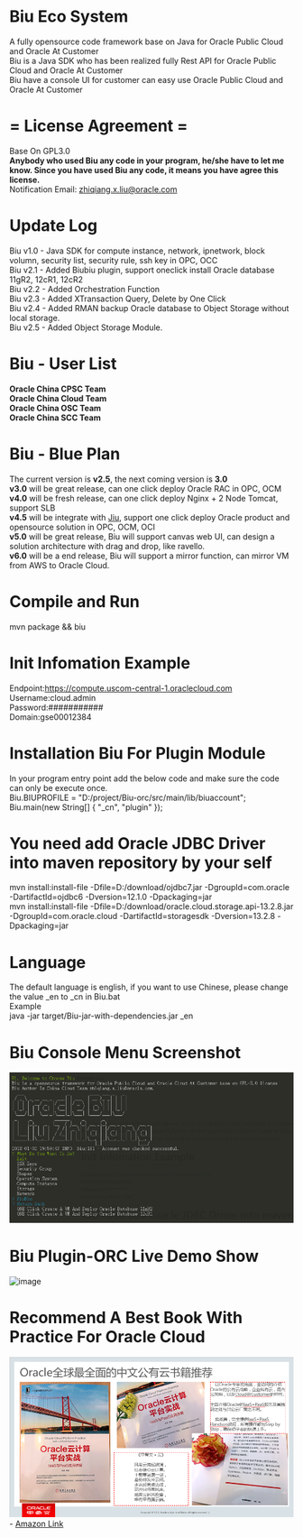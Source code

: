 # Biu Eco System

A fully opensource code framework base on Java for Oracle Public Cloud and Oracle At Customer<br />
Biu is a Java SDK who has been realized fully Rest API for Oracle Public Cloud and Oracle At Customer<br />
Biu have a console UI for customer can easy use Oracle Public Cloud and Oracle At Customer

# = License Agreement =
Base On GPL3.0<br/>
**Anybody who used Biu any code in your program, he/she have to let me know. Since you have used Biu any code, it means you have agree this license.**<br/>
Notification Email: zhiqiang.x.liu@oracle.com

# Update Log
Biu v1.0 - Java SDK for compute instance, network, ipnetwork, block volumn, security list, security rule, ssh key in OPC, OCC<br/>
Biu v2.1 - Added Biubiu plugin, support oneclick install Oracle database 11gR2, 12cR1, 12cR2<br/>
Biu v2.2 - Added Orchestration Function<br/>
Biu v2.3 - Added XTransaction Query, Delete by One Click<br/>
Biu v2.4 - Added RMAN backup Oracle database to Object Storage without local storage.<br/>
Biu v2.5 - Added Object Storage Module.<br/>

# Biu - User List
**Oracle China CPSC Team**<br />
**Oracle China Cloud Team**<br />
**Oracle China OSC Team**<br />
**Oracle China SCC Team**<br />

# Biu - Blue Plan
The current version is **v2.5**, the next coming version is **3.0**<br/>
**v3.0** will be great release, can one click deploy Oracle RAC in OPC, OCM<br/>
**v4.0** will be fresh release, can one click deploy Nginx + 2 Node Tomcat, support SLB<br/>
**v4.5** will be integrate with <a href="https://github.com/guangleibao/jiu">Jiu</a>, support one click deploy Oracle product and opensource solution in OPC, OCM, OCI<br/>
**v5.0** will be great release, Biu will support canvas web UI, can design a solution architecture with drag and drop, like ravello.<br/>
**v6.0** will be a end release, Biu will support a mirror function, can mirror VM from AWS to Oracle Cloud.<br/>

# Compile and Run
mvn package && biu<br/>

# Init Infomation Example
Endpoint:https://compute.uscom-central-1.oraclecloud.com<br />
Username:cloud.admin<br />
Password:###########<br />
Domain:gse00012384<br />

# Installation Biu For Plugin Module
In your program entry point add the below code and make sure the code can only be execute once.<br/>
Biu.BIUPROFILE = "D:/project/Biu-orc/src/main/lib/biuaccount";<br/>
Biu.main(new String[] { "_cn", "plugin" });<br/>     

# You need add Oracle JDBC Driver into maven repository by your self
mvn install:install-file -Dfile=D:/download/ojdbc7.jar -DgroupId=com.oracle -DartifactId=ojdbc6 -Dversion=12.1.0 -Dpackaging=jar<br/>
mvn install:install-file -Dfile=D:/download/oracle.cloud.storage.api-13.2.8.jar -DgroupId=com.oracle.cloud -DartifactId=storagesdk -Dversion=13.2.8 -Dpackaging=jar

# Language
The default language is english, if you want to use Chinese, please change the value _en to _cn in Biu.bat<br />
Example<br />
java -jar target/Biu-jar-with-dependencies.jar _en

# Biu Console Menu Screenshot
![image](https://github.com/oraclechina/Biu/blob/master/images/biu_logo.png)

# Biu Plugin-ORC Live Demo Show
![image](https://github.com/oraclechina/Biu/blob/master/images/Biu演示2.gif)

# Recommend A Best Book With Practice For Oracle Cloud
![image](https://github.com/oraclechina/Biu/blob/master/images/book.png) - <a href="https://www.amazon.cn/dp/B075SZFSZL/ref=sr_1_1?ie=UTF8&qid=1515512395&sr=8-1&keywords=oracle+iaas+and+paas" target="_blank">Amazon Link</a>
